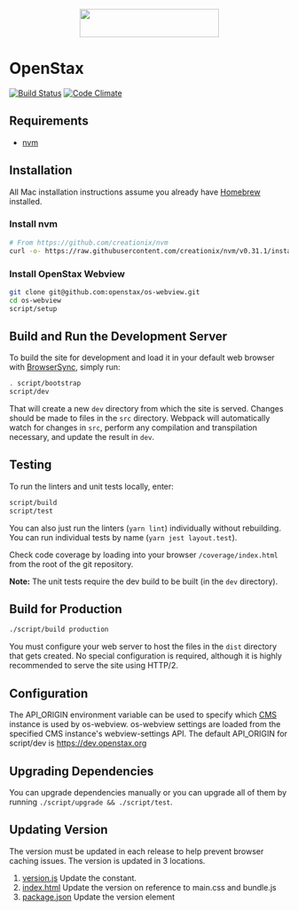 <p align="center">
    <a href="https://openstax.org">
        <img height="51" width="251" src="https://cdn.jsdelivr.net/gh/openstax/os-webview@master/src/images/logo.svg">
    </a>
</p>

# OpenStax

[![Build Status](https://travis-ci.org/openstax/os-webview.svg?branch=master)](https://travis-ci.org/openstax/os-webview)
[![Code Climate](https://codeclimate.com/github/openstax/os-webview/badges/gpa.svg)](https://codeclimate.com/github/openstax/os-webview)

## Requirements

* [nvm](https://github.com/creationix/nvm)

## Installation

All Mac installation instructions assume you already have [Homebrew](http://brew.sh) installed.

### Install nvm

```bash
# From https://github.com/creationix/nvm
curl -o- https://raw.githubusercontent.com/creationix/nvm/v0.31.1/install.sh | bash
```

### Install OpenStax Webview

```bash
git clone git@github.com:openstax/os-webview.git
cd os-webview
script/setup
```

## Build and Run the Development Server

To build the site for development and load it in your default web browser with [BrowserSync](http://www.browsersync.io), simply run:

```bash
. script/bootstrap
script/dev
```

That will create a new `dev` directory from which the site is served.  Changes should be made to files in the `src` directory.  Webpack will automatically watch for changes in `src`, perform any compilation and transpilation necessary, and update the result in `dev`.

## Testing

To run the linters and unit tests locally, enter:

```bash
script/build
script/test
```

You can also just run the linters (`yarn lint`) individually without rebuilding.
You can run individual tests by name (`yarn jest layout.test`).

Check code coverage by loading into your browser `/coverage/index.html` from the
root of the git repository.

**Note:** The unit tests require the dev build to be built (in the `dev` directory).

## Build for Production

```bash
./script/build production
```

You must configure your web server to host the files in the `dist` directory that gets created.  No special configuration is required, although it is highly recommended to serve the site using HTTP/2.

## Configuration

The API_ORIGIN environment variable can be used to specify which [CMS](https://github.com/openstax/openstax-cms) instance is used by os-webview.
os-webview settings are loaded from the specified CMS instance's webview-settings API.
The default API_ORIGIN for script/dev is https://dev.openstax.org

## Upgrading Dependencies

You can upgrade dependencies manually or you can upgrade all of them by running `./script/upgrade && ./script/test`.

## Updating Version

The version must be updated in each release to help prevent browser caching issues. The version is updated in 3 locations.

1. [version.js](https://github.com/openstax/os-webview/blob/master/src/app/version.js) Update the constant.
2. [index.html](https://github.com/openstax/os-webview/blob/master/src/index.html) Update the version on reference to main.css and bundle.js
3. [package.json](https://github.com/openstax/os-webview/blob/master/package.json) Update the version element
